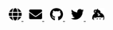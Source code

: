 <p align='center'>
    <a href="https://u7693.dev">
        <img width="26" height="26" src="https://raw.githubusercontent.com/u7693/u7693/master/img/globe.svg">
    </a>
    &nbsp;&nbsp;
    <a href="mailto:u7693@protonmail.com">
        <img width="26" height="26" src="https://raw.githubusercontent.com/u7693/u7693/master/img/envelope.svg">
    </a>
    &nbsp;&nbsp;
    <a href="https://github.com/u7693">
        <img width="26" height="26" src="https://raw.githubusercontent.com/u7693/u7693/master/img/github.svg">
    </a>
    &nbsp;&nbsp;
    <a href="https://twitter.com/u7693">
        <img width="26" height="26" src="https://raw.githubusercontent.com/u7693/u7693/master/img/twitter.svg">
    </a>
    &nbsp;&nbsp;
    <a href="https://keybase.io/u7693">
        <img width="26" height="26" src="https://raw.githubusercontent.com/u7693/u7693/master/img/keybase.svg">
    </a>
</p>
